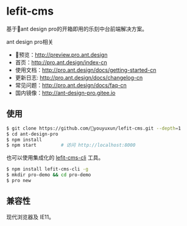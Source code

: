 # lefit-cms


基于ant design pro的开箱即用的乐刻中台前端解决方案。

ant design pro相关
- 预览：http://preview.pro.ant.design
- 首页：http://pro.ant.design/index-cn
- 使用文档：http://pro.ant.design/docs/getting-started-cn
- 更新日志: http://pro.ant.design/docs/changelog-cn
- 常见问题：http://pro.ant.design/docs/faq-cn
- 国内镜像：http://ant-design-pro.gitee.io


## 使用

```bash
$ git clone https://github.com/youyuxun/lefit-cms.git --depth=1
$ cd ant-design-pro
$ npm install
$ npm start         # 访问 http://localhost:8000
```

也可以使用集成化的 [lefit-cms-cli](https://github.com/youyuxun/lefit-cms-cli) 工具。

```bash
$ npm install lefit-cms-cli -g
$ mkdir pro-demo && cd pro-demo
$ pro new
```

## 兼容性

现代浏览器及 IE11。

